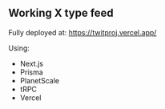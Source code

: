## Working X type feed

Fully deployed at: https://twitproj.vercel.app/

Using:
- Next.js
- Prisma
- PlanetScale
- tRPC
- Vercel
